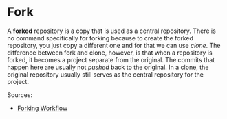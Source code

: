 # Fork

A **forked** repository is a copy that is used as a central repository. 
There is no command specifically for forking because to create the 
forked repository, you just copy a different one and for that we can 
use *clone*. The difference between fork and clone, however, is 
that when a repository is forked, it becomes a project separate from 
the original. The commits that happen here are usually not *pushed* 
back to the original. In a clone, the original repository usually still 
serves as the central repository for the project.

Sources:
* [Forking Workflow](https://www.atlassian.com/git/tutorials/comparing-workflows/forking-workflow)